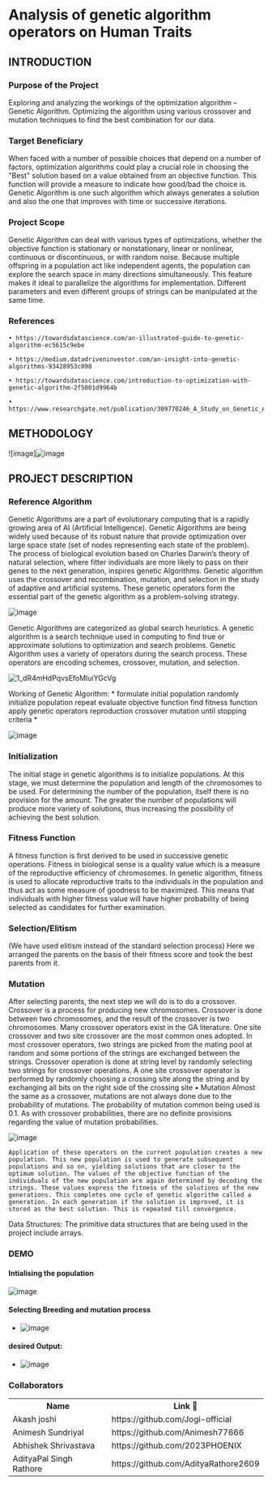 # Analysis of genetic algorithm operators on Human Traits


## INTRODUCTION
        
### Purpose of the Project 

Exploring and analyzing the workings of the optimization algorithm – Genetic Algorithm. Optimizing the algorithm using various crossover and mutation techniques to find the best combination for our data.

###  Target Beneficiary 

When faced with a number of possible choices that depend on a number of factors, optimization algorithms could play a crucial role in choosing the "Best" solution based on a value obtained from an objective function. This function will provide a measure to indicate how good/bad the choice is.
Genetic Algorithm is one such algorithm which always generates a solution and also the one that improves with time or successive iterations.



### Project Scope 

Genetic Algorithm can deal with various types of optimizations, whether the objective function is stationary or nonstationary, linear or nonlinear, continuous or discontinuous, or with random noise. Because multiple offspring in a population act like independent agents, the population can explore the search space in many directions simultaneously. This feature makes it ideal to parallelize the algorithms for implementation. Different parameters and even different groups of  strings can be manipulated at the same time.


### References 


    • https://towardsdatascience.com/an-illustrated-guide-to-genetic-algorithm-ec5615c9ebe

    • https://medium.datadriveninvestor.com/an-insight-into-genetic-algorithms-93428953c098

    • https://towardsdatascience.com/introduction-to-optimization-with-genetic-algorithm-2f5001d9964b

    • https://www.researchgate.net/publication/309770246_A_Study_on_Genetic_Algorithm_and_its_Applications


## METHODOLOGY 

![image]![image](https://user-images.githubusercontent.com/35265516/145546656-03d65bb2-eb5f-4806-81b0-bffe0e1e66e8.png)


## PROJECT DESCRIPTION


### Reference Algorithm 

Genetic Algorithms are a part of evolutionary computing that is a rapidly growing area of AI (Artificial Intelligence). Genetic Algorithms are being widely used because of its robust nature that provide optimization over large space state (set of nodes representing each state of the problem). The process of biological evolution based on Charles Darwin’s theory of natural selection, where fitter individuals are more likely to pass on their genes to the next generation, inspires genetic Algorithms. Genetic algorithm uses the crossover and recombination, mutation, and selection in the study of adaptive and artificial systems. These genetic operators form the essential part of the genetic algorithm as a problem-solving strategy.

![image](https://user-images.githubusercontent.com/35265516/144185951-20d8315b-6dc9-4645-9250-404724cb420c.png)


Genetic Algorithms are categorized as global search heuristics. A genetic algorithm is a search technique used in computing to find true or approximate solutions to optimization and search problems. Genetic Algorithm uses a variety of operators during the search process. These operators are encoding schemes, crossover, mutation, and selection.

![1_dR4mHdPqvsEfoMluiYGcVg](https://user-images.githubusercontent.com/35265516/144186059-6489e132-bc13-49aa-8c24-726c7042350d.gif)

Working of Genetic Algorithm:
*
formulate initial population
randomly initialize population
repeat
evaluate objective function
find fitness function
apply genetic operators
reproduction
crossover
mutation
until stopping criteria
*

![image](https://user-images.githubusercontent.com/55507908/144181219-fd5eafdf-471a-4e40-ba59-d099703193fc.png)

### Initialization 

The initial stage in genetic algorithms is to initialize populations. At this stage, we must determine the population and length of the chromosomes to be used. For determining the number of the population, itself there is no provision for the amount. The greater the number of populations will produce more variety of solutions, thus increasing the possibility of achieving the best solution.

### Fitness Function 

A fitness function is first derived to be used in successive genetic operations. Fitness in biological sense is a quality value which is a measure of the reproductive efficiency of chromosomes. In genetic algorithm, fitness is used to allocate reproductive traits to the individuals in the population and thus act as some measure of goodness to be maximized. This means that individuals with higher fitness value will have higher probability of being selected as candidates for further examination.

### Selection/Elitism 

(We have used elitism instead of the standard selection process)
Here we arranged the parents on the basis of their fitness score and took the best parents from it.

### Mutation 
After selecting parents, the next step we will do is to do a crossover. Crossover is a process for producing new chromosomes. Crossover is done between two chromosomes, and the result of the crossover is two chromosomes.
Many crossover operators exist in the GA literature. One site crossover and two site crossover are the most common ones adopted. In most crossover operators, two strings are picked from the mating pool at random and some portions of the strings are exchanged between the strings. Crossover operation is done at string level by randomly selecting two strings for crossover operations. A one site crossover operator is performed by randomly choosing a crossing site along the string and by exchanging all bits on the right side of the crossing site
    • Mutation
Almost the same as a crossover, mutations are not always done due to the probability of mutations. The probability of mutation common being used is 0.1. As with crossover probabilities, there are no definite provisions regarding the value of mutation probabilities.

![image](https://user-images.githubusercontent.com/35265516/144186131-930218cb-b979-4233-8b5e-0a9675f0d22a.png)


    Application of these operators on the current population creates a new population. This new population is used to generate subsequent populations and so on, yielding solutions that are closer to the optimum solution. The values of the objective function of the individuals of the new population are again determined by decoding the strings. These values express the fitness of the solutions of the new generations. This completes one cycle of genetic algorithm called a generation. In each generation if the solution is improved, it is stored as the best solution. This is repeated till convergence.

Data Structures:
The primitive data structures that are being used in the project include arrays.






### DEMO

#### Intialising the population
![image](https://user-images.githubusercontent.com/55507908/144184992-a660864b-29a0-436f-9ea3-d12de7f4dc96.png)
#### Selecting Breeding and mutation process
- ![image](https://user-images.githubusercontent.com/55507908/144185062-77247ed0-0360-4b7e-a164-50dcfcb8606e.png)
#### desired Output:
- ![image](https://user-images.githubusercontent.com/55507908/144185105-64816037-2f7c-4d3b-af8c-9bc506214bc2.png)


### Collaborators


<table>
    <th> Name </th>
    <th> Link 🔗 </th>
    <tr>
        <td> Akash joshi </td>
        <td> https://github.com/Jogi-official </td>
    </tr>
    <tr>
        <td> Animesh Sundriyal </td>
        <td> https://github.com/Animesh77666 </td>
    </tr>
    <tr>
        <td> Abhishek Shrivastava </td>
        <td> https://github.com/2023PHOENIX </td>
    </tr>
    <tr>
        <td> AdityaPal Singh Rathore </td>
        <td> https://github.com/AdityaRathore2609 </td>
    </tr>
</table>

